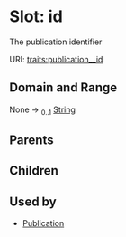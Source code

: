 
# Slot: id


The publication identifier

URI: [traits:publication__id](http://w3id.org/ontogpt/traits/publication__id)


## Domain and Range

None &#8594;  <sub>0..1</sub> [String](types/String.md)

## Parents


## Children


## Used by

 * [Publication](Publication.md)
